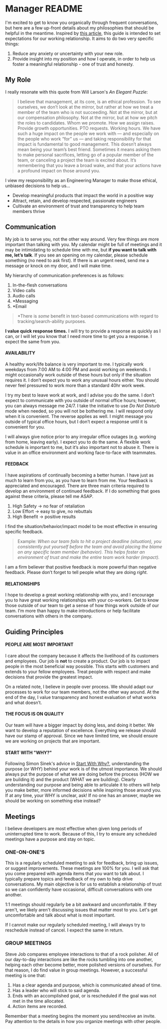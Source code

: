 # Manager README

I'm excited to get to know you organically through frequent conversations, but here are a few up-front details about my philosophies that should be helpful in the meantime. Inspired by [this article](https://hackernoon.com/12-manager-readmes-from-silicon-valleys-top-tech-companies-26588a660afe), this guide is intended to set expectations for our working relationship. It aims to do two very specific things:

1. Reduce any anxiety or uncertainty with your new role.
1. Provide insight into my position and how I operate, in order to help us foster a meaningful relationship - one of trust and honesty.

## My Role

I really resonate with this quote from Will Larson's _An Elegant Puzzle_:

> I believe that management, at its core, is an ethical profession. To see ourselves, we don’t look at the mirror, but rather at how we treat a member of the team who is not succeeding. Not at the mirror, but at our compensation philosophy. Not at the mirror, but at how we pitch the roles to candidates. Whom we promote. How we assign raises. Provide growth opportunities. PTO requests. Working hours. We have such a huge impact on the people we work with — and especially on the people who work “for” us — and taking responsibility for that impact is fundamental to good management. This doesn’t always mean being your team’s best friend. Sometimes it means asking them to make personal sacrifices, letting go of a popular member of the team, or canceling a project the team is excited about. It’s remembering that you leave a broad wake, and that your actions have a profound impact on those around you.

I view my responsibility as an Engineering Manager to make those ethical, unbiased decisions to help us...
* Develop meaningful products that impact the world in a positive way
* Attract, retain, and develop respected, passionate engineers
* Cultivate an environment of trust and transparency to help team members thrive

## Communication

My job is to serve you, not the other way around. Very few things are more important than talking with you. My calendar might be full of meetings and it may be intimidating to schedule time with me, but **if you want to talk with me, let’s talk**. If you see an opening on my calendar, please schedule something (no need to ask first). If there is an urgent need, send me a message or knock on my door, and I will make time.

My hierarchy of communication preferences is as follows:
1. In-the-flesh conversations
1. Video calls
1. Audio calls
1. *Messaging
1. *Email

> *There is *some* benefit in text-based communications with regard to tracking/search-ability purposes.

**I value quick response times.** I will try to provide a response as quickly as I can, or I will let you know that I need more time to get you a response. I expect the same from you.

#### AVAILABILITY

A healthy work/life balance is very important to me. I typically work weekdays from 7:00 AM to 4:00 PM and avoid working on weekends. I might occasionally work outside of these hours but only if the situation requires it. I don’t expect you to work any unusual hours either. You should never feel pressured to work more than a standard 40hr work week.

I try my best to leave work at work, and I advise you do the same. I don’t expect to communicate with you outside of normal office hours; however, you can always message me 24/7. I take the initiative to use *Do Not Disturb* mode when needed, so you will not be bothering me. I will respond only when it is convenient. The reverse applies as well. I might message you outside of typical office hours, but I don’t expect a response until it is convenient for you. 

I will always give notice prior to any irregular office outages (e.g. working from home, leaving early). I expect you to do the same. A flexible work schedule is important to me, but it’s also important not to abuse it. There is value in an office environment and working face-to-face with teammates.

#### FEEDBACK

I have aspirations of continually becoming a better human. I have just as much to learn from you, as you have to learn from me. Your feedback is appreciated and encouraged. There are three main criteria required to develop an environment of continued feedback. If I do something that goes against these criteria, please tell me ASAP.

1. High Safety -> no fear of retaliation 
1. Low Effort -> easy to give, no rebuttals
1. High Benefit -> positive results

I find the situation/behavior/impact model to be most effective in ensuring specific feedback. 

>Example: *When our team fails to hit a project deadline (situation), you consistently put yourself before the team and avoid placing the blame on any specific team member (behavior). This helps foster an environment of trust and make the entire team work harder (impact).*

I am a firm believer that positive feedback is more powerful than negative feedback. Please don’t forget to tell people what they are doing *right*.

#### RELATIONSHIPS

I hope to develop a great working relationship with you, and I encourage you to have great working relationships with your co-workers. Get to know those outside of our team to get a sense of how things work outside of our team. I’m more than happy to make introductions or help facilitate conversations with others in the company. 

## Guiding Principles

#### PEOPLE ARE MOST IMPORTANT

I care about the company because it affects the livelihood of its customers and employees. Our job is **not** to create a product. Our job is to impact people in the most beneficial way possible. This starts with customers and extends to your fellow employees. Treat people with respect and make decisions that provide the greatest impact.

On a related note, I believe in people over process. We should adapt our processes to work for our team members, not the other way around. At the end of the day, I value transparency and honest evaluation of what works and what doesn’t.

#### THE FOCUS IS ON QUALITY

Our team will have a bigger impact by doing less, and doing it better. We want to develop a reputation of excellence. Everything we release should have our stamp of approval. Since we have limited time, we should ensure we are working on projects that are important.

#### START WITH "WHY?"

Following Simon Sinek's advice in [Start With Why?](https://www.amazon.com/Start-Why-Leaders-Inspire-Everyone/dp/1591846447), understanding the purpose (or WHY) behind your work is of the utmost importance. We should always put the purpose of what we are doing before the process (HOW we are building it) and the product (WHAT we are building). Clearly understanding our purpose and being able to articulate it to others will help you make better, more informed decisions while inspiring those around you. If at any time, your WHY is unclear, ask! If no one has an answer, maybe we should be working on something else instead?

## Meetings

I believe developers are most effective when given long periods of uninterrupted time to work. Because of this, I try to ensure any scheduled meetings have a purpose and stay on topic.

### ONE-ON-ONE’S

This is a regularly scheduled meeting to ask for feedback, bring up issues, or suggest improvements. These meetings are 100% for you. I will ask that you come prepared with agenda items that *you* want to talk about. I typically prepare topics and feedback of my own to help drive conversations. My main objective is for us to establish a relationship of trust so we can confidently have occasional, difficult conversations with one another.

1:1 meetings should regularly be a bit awkward and uncomfortable. If they aren't, we likely aren't discussing issues that matter most to you. Let's get uncomfortable and talk about what is most important.

If I cannot make our regularly scheduled meeting, I will always try to reschedule instead of cancel. I expect the same in return.

### GROUP MEETINGS

Steve Job compares employee interactions to that of a rock polisher. All of our day-to-day interactions are like the rocks tumbling into one another, helping each other become better, more polished versions of ourselves. For that reason, I do find value in group meetings. However, a successful meeting is one that:

1. Has a clear agenda and purpose, which is communicated ahead of time.
1. Has a leader who will stick to said agenda.
1. Ends with an accomplished goal, or is rescheduled if the goal was not met in the time allocated.
1. Action items are recorded.

Remember that a meeting begins the moment you send/receive an invite. Pay attention to the details in how you organize meetings with other people.
